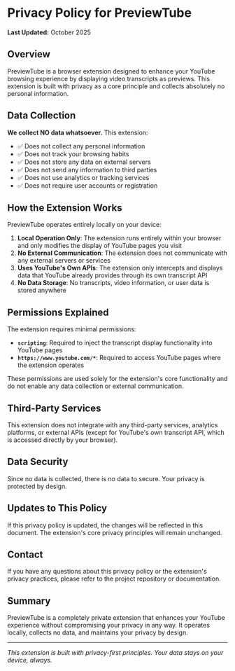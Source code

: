 # Privacy Policy for PreviewTube

**Last Updated:** October 2025

## Overview

PreviewTube is a browser extension designed to enhance your YouTube browsing experience by displaying video transcripts as previews. This extension is built with privacy as a core principle and collects absolutely no personal information.

## Data Collection

**We collect NO data whatsoever.** This extension:

- ✅ Does not collect any personal information
- ✅ Does not track your browsing habits
- ✅ Does not store any data on external servers
- ✅ Does not send any information to third parties
- ✅ Does not use analytics or tracking services
- ✅ Does not require user accounts or registration

## How the Extension Works

PreviewTube operates entirely locally on your device:

1. **Local Operation Only**: The extension runs entirely within your browser and only modifies the display of YouTube pages you visit
2. **No External Communication**: The extension does not communicate with any external servers or services
3. **Uses YouTube's Own APIs**: The extension only intercepts and displays data that YouTube already provides through its own transcript API
4. **No Data Storage**: No transcripts, video information, or user data is stored anywhere

## Permissions Explained

The extension requires minimal permissions:

- **`scripting`**: Required to inject the transcript display functionality into YouTube pages
- **`https://www.youtube.com/*`**: Required to access YouTube pages where the extension operates

These permissions are used solely for the extension's core functionality and do not enable any data collection or external communication.

## Third-Party Services

This extension does not integrate with any third-party services, analytics platforms, or external APIs (except for YouTube's own transcript API, which is accessed directly by your browser).

## Data Security

Since no data is collected, there is no data to secure. Your privacy is protected by design.

## Updates to This Policy

If this privacy policy is updated, the changes will be reflected in this document. The extension's core privacy principles will remain unchanged.

## Contact

If you have any questions about this privacy policy or the extension's privacy practices, please refer to the project repository or documentation.

## Summary

PreviewTube is a completely private extension that enhances your YouTube experience without compromising your privacy in any way. It operates locally, collects no data, and maintains your privacy by design.

---

*This extension is built with privacy-first principles. Your data stays on your device, always.*
